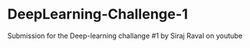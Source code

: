 # DeepLearning-Challenge-1
Submission for the Deep-learning challange #1 by Siraj Raval on youtube 

